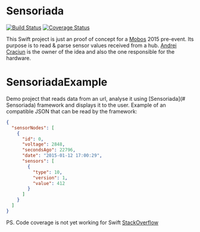 # Sensoriada
[![Build Status](https://travis-ci.org/grigaci/Sensoriada.svg?branch=master)](https://travis-ci.org/grigaci/Sensoriada) [![Coverage Status](https://coveralls.io/repos/grigaci/Sensoriada/badge.png?branch=master)](https://coveralls.io/r/grigaci/Sensoriada?branch=master)

This Swift project is just an proof of concept for a [Mobos](http://romobos.com) 2015 pre-event.
Its purpose is to read & parse sensor values received from a hub.
[Andrei Craciun](https://plus.google.com/108106855611058265427/posts) is the owner of the idea and also the one responsible for the hardware.

# SensoriadaExample

Demo project that reads data from an url, analyse it using [Sensoriada](# Sensoriada) framework and displays it to the user.
Example of an compatible JSON that can be read by the framework:
```json
{
  "sensorNodes": [
    {
      "id": 0,
      "voltage": 2848,
      "secondsAgo": 22796,
      "date": "2015-01-12 17:00:29",
      "sensors": [
        {
          "type": 10,
          "version": 1,
          "value": 412
        }
      ]
    }
  ]
}
```

PS. Code coverage is not yet working for Swift [StackOverflow](http://stackoverflow.com/questions/25006983/is-code-coverage-already-working-for-swift)
